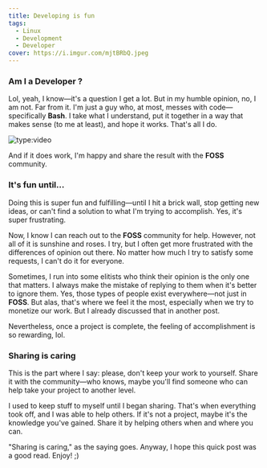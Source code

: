 ```yaml
---
title: Developing is fun
tags:
  - Linux
  - Development
  - Developer
cover: https://i.imgur.com/mjtBRbQ.jpeg
---
```

### Am I a Developer ?

Lol, yeah, I know—it's a question I get a lot. But in my humble opinion, no, I am not. Far from it. I'm just a guy who, at most, messes with code—specifically **Bash**. I take what I understand, put it together in a way that makes sense (to me at least), and hope it works. That's all I do.

![type:video](https://www.youtube.com/embed/8_K-NOu-STs)

And if it does work, I'm happy and share the result with the **FOSS** community.

### It's fun until...

Doing this is super fun and fulfilling—until I hit a brick wall, stop getting new ideas, or can't find a solution to what I'm trying to accomplish. Yes, it's super frustrating.

Now, I know I can reach out to the **FOSS** community for help. However, not all of it is sunshine and roses. I try, but I often get more frustrated with the differences of opinion out there. No matter how much I try to satisfy some requests, I can't do it for everyone.

Sometimes, I run into some elitists who think their opinion is the only one that matters. I always make the mistake of replying to them when it's better to ignore them. Yes, those types of people exist everywhere—not just in **FOSS**. But alas, that's where we feel it the most, especially when we try to monetize our work. But I already discussed that in another post.

Nevertheless, once a project is complete, the feeling of accomplishment is so rewarding, lol.

### Sharing is caring

This is the part where I say: please, don't keep your work to yourself. Share it with the community—who knows, maybe you'll find someone who can help take your project to another level.

I used to keep stuff to myself until I began sharing. That's when everything took off, and I was able to help others. If it's not a project, maybe it's the knowledge you've gained. Share it by helping others when and where you can.

"Sharing is caring," as the saying goes. Anyway, I hope this quick post was a good read. Enjoy! ;)
